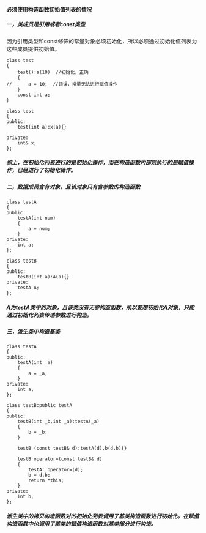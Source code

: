 #### 必须使用构造函数初始值列表的情况

##### 一，类成员是引用或者const类型

因为引用类型和const修饰的常量对象必须初始化，所以必须通过初始化值列表为这些成员提供初始值。

```
class test
{
	test():a(10)  //初始化，正确
	{
//		a = 10;  //错误，常量无法进行赋值操作
	}
	const int a;   
}
```

```
class test
{
public:
	test(int a):x(a){}

private:
	int& x;
};
```

##### 综上，在初始化列表进行的是初始化操作，而在构造函数内部则执行的是赋值操作，已经进行了初始化操作。



##### 二，数据成员含有对象，且该对象只有含参数的构造函数

```
class testA
{
public:
	testA(int num)
	{
		a = num;
	}
private:
	int a;
};

class testB
{
public:	
	testB(int a):A(a){}    
private:
	testA A;
};
```

##### A为testA类中的对象，且该类没有无参构造函数，所以要想初始化A对象，只能通过初始化列表传递参数进行构造。



##### 三，派生类中构造基类

```
class testA
{
public:
	testA(int _a)
	{
		a = _a;
	}
private:
	int a;
};

class testB:public testA
{
public:	
	testB(int _b,int _a):testA(_a)
	{
		b = _b;
	}

	testB (const testB& d):testA(d),b(d.b){}

	testB operator=(const testB& d)
	{
		testA::operator=(d);
		b = d.b;
		return *this;
	}
private:
	int b;
};
```

##### 派生类中的拷贝构造函数对的初始化列表调用了基类构造函数进行初始化。在赋值构造函数中也调用了基类的赋值构造函数对基类部分进行构造。